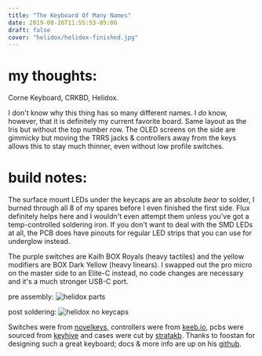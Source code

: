 ```yaml
---
title: "The Keyboard Of Many Names"
date: 2019-08-26T11:55:53-05:00
draft: false
cover: "helidox/helidox-finished.jpg"
---
```


# my thoughts:
Corne Keyboard, CRKBD, Helidox.

I don't know why this thing has so many different names. I _do_ know, however, that it is definitely my current favorite board. Same layout as the Iris but without the top number row. The OLED screens on the side are gimmicky but moving the TRRS jacks & controllers away from the keys allows this to stay much thinner, even without low profile switches.

# build notes:
The surface mount LEDs under the keycaps are an absolute _bear_ to solder, I burned through all 8 of my spares before I even finished the first side. Flux definitely helps here and I wouldn't even attempt them unless you've got a temp-controlled soldering iron. If you don't want to deal with the SMD LEDs at all, the PCB does have pinouts for regular LED strips that you can use for underglow instead.

The purple switches are Kailh BOX Royals (heavy tactiles) and the yellow modifiers are BOX Dark Yellow (heavy linears). I swapped out the pro micro on the master side to an Elite-C instead, no code changes are necessary and it's a much stronger USB-C port.

pre assembly:
![helidox parts](/helidox/helidox-parts.jpg "parts")

post soldering:
![helidox no keycaps](/helidox/helidox-no-keycaps.jpg "switches without keycaps")

Switches were from [novelkeys](https://novelkeys.xyz/), controllers were from [keeb.io](https://keeb.io/), pcbs were sourced from [keyhive](https://keyhive.xyz/) and cases were cut by [stratakb](https://stratakb.com/). Thanks to foostan for designing such a great keyboard; docs & more info are up on his [github](https://github.com/foostan/crkbd).
